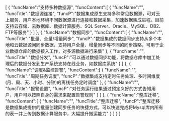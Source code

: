 [
	{
		"funcName":"支持多种数据源",
		"funcContent":[
			{
				"funcName":"",
				"funcTitle":"数据源连接",
				"funcP":"数据集成原生支持多种常见数据源，可对云上服务、用户本地环境不同数据源进行连接和数据采集，加速数据集成进程。目前支持云存储、云数据库、数据计算服务、SQL Server、Oracle、MySQL、DB2、FTP等服务"
			}
		]
	},
	{
		"funcName":"数据同步",
		"funcContent":[
			{
				"funcName":"",
				"funcTitle":"批量、全量/增量同步",
				"funcP":"数据集成的数据同步支持从多个本地和云数据源间同步数据，支持用户全量、增量同步等不同的同步策略，可用于企业数据仓库的数据接入工作，对多源数据进行采集"
			},
			{
				"funcName":"",
				"funcTitle":"数据分发",
				"funcP":"可以通过数据同步功能，将数据仓库中加工处理后的数据分发到生产系统支持在线业务，如数据库系统"
			}
		]
	},
	{
		"funcName":"调度&监控告警",
		"funcContent":[
			{
				"funcName":"",
				"funcTitle":"周期任务调度",
				"funcP":"数据集成支持定时任务处理、多时间维度(月、周、天、小时、分钟)的离线任务定时调度"
			},
			{
				"funcName":"",
				"funcTitle":"报警设置",
				"funcP":"对任务运行结果通过预定义好的方式告知用户，用户可以按照自身的需求来配置告警规则"
			}
		]
	},
	{
		"funcName":"整库迁移",
		"funcContent":[
			{
				"funcName":"",
				"funcTitle":"整库迁移",
				"funcP":"整库迁移是数据集成提供的批量创建同步任务的快捷方式，可以快速完成将Mysql库内所有的表一并上传到数据计算服务中，大幅提升搬运能力"
			}
		]
	}
]
